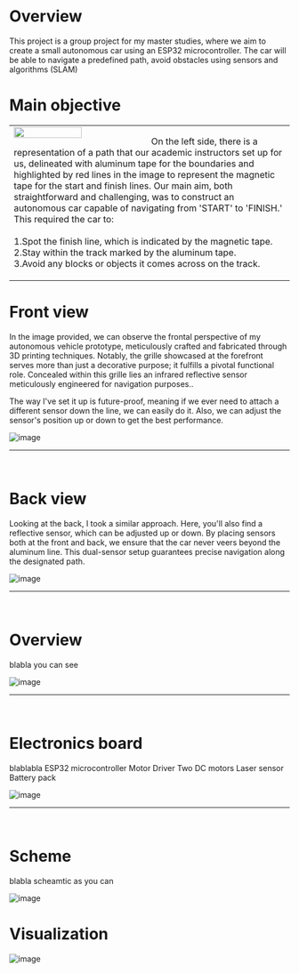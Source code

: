 


# Overview 

This project is a group project for my master studies, where we aim to create a small autonomous car using an ESP32 microcontroller. The car will be able to navigate a predefined path, avoid obstacles using sensors and algorithms (SLAM)

# Main objective


<table>
  
  <tr>
    <td valign="top"><img src="https://i.imgur.com/DamleBA_d.webp?maxwidth=760&fidelity=grand          " align="left" width="50%    />          </td>          <td align="left"  > 

On the left side, there is a representation of a path that our academic instructors set up for us, delineated with aluminum tape for the boundaries and highlighted by red lines in the image to represent the magnetic tape for the start and finish lines. Our main aim, both straightforward and challenging, was to construct an autonomous car capable of navigating from 'START' to 'FINISH.' This required the car to: <br>
<br>
1.Spot the finish line, which is indicated by the magnetic tape. <br>
2.Stay within the track marked by the aluminum tape. <br>
3.Avoid any blocks or objects it comes across on the track. <br>

  </tr>
</table>



# Front view
In the image provided, we can observe the frontal perspective of my autonomous vehicle prototype, meticulously crafted and fabricated through 3D printing techniques. Notably, the grille showcased at the forefront serves more than just a decorative purpose; it fulfills a pivotal functional role. Concealed within this grille lies an infrared reflective sensor meticulously engineered for navigation purposes..

The way I've set it up is future-proof, meaning if we ever need to attach a different sensor down the line, we can easily do it. Also, we can adjust the sensor's position up or down to get the best performance.


![image](    https://i.imgur.com/YUKnNPi.jpeg           )
___
  <br>

 

# Back view
Looking at the back, I took a similar approach. Here, you'll also find a reflective sensor, which can be adjusted up or down. By placing sensors both at the front and back, we ensure that the car never veers beyond the aluminum line. This dual-sensor setup guarantees precise navigation along the designated path.


![image](    https://i.imgur.com/qg05XSh.jpeg         )
___
  <br>



# Overview
blabla you can see


![image](   https://i.imgur.com/fGrfiqM.png       )
___
  <br>



# Electronics board
blablabla
  ESP32 microcontroller
    Motor Driver
    Two DC motors
    Laser sensor
    Battery pack


![image](    https://i.imgur.com/9yN8TEG.jpeg   )
___
  <br>



# Scheme
blabla scheamtic as you can 


![image](  https://i.imgur.com/IcdMZ2e.png  )

# Visualization

![image](  https://i.imgur.com/HuyclRT.png )



  
   

